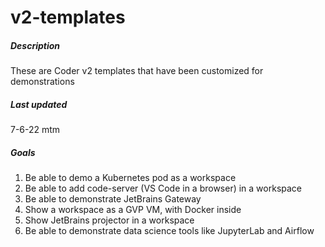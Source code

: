 # v2-templates

##### Description
These are Coder v2 templates that have been customized for demonstrations

##### Last updated
7-6-22 mtm

##### Goals
1. Be able to demo a Kubernetes pod as a workspace
1. Be able to add code-server (VS Code in a browser) in a workspace
1. Be able to demonstrate JetBrains Gateway
1. Show a workspace as a GVP VM, with Docker inside
1. Show JetBrains projector in a workspace
1. Be able to demonstrate data science tools like JupyterLab and Airflow